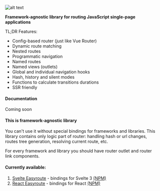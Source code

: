 ![alt text](https://shared.lyoha.info/pictures/easyroute/cover_thin.png "Easyroute")

**Framework-agnostic library for routing JavaScript single-page
applications**

TL;DR Features:
* Config-based router (just like Vue Router)
* Dynamic route matching
* Nested routes
* Programmatic navigation
* Named routes
* Named views (outlets)
* Global and individual navigation hooks
* Hash, history and silent modes
* Functions to calculate transitions durations
* SSR friendly

#### Documentation
Coming soon

#### This is framework-agnostic library
You can't use it without special bindings for frameworks and libraries.
This library contains only logic part of router: handling
hash or url changes, routes tree generation,
resolving current route, etc.

For every framework and library you should have
router outlet and router link components.

#### Currently available:

1. [Svelte Easyroute](https://github.com/lyohaplotinka/svelte-easyroute/) -
   bindings for Svelte 3 [(NPM)](https://www.npmjs.com/package/svelte-easyroute)
2. [React Easyroute](https://github.com/lyohaplotinka/react-easyroute/) - bindings for React [(NPM)](https://www.npmjs.com/package/react-easyroute)
